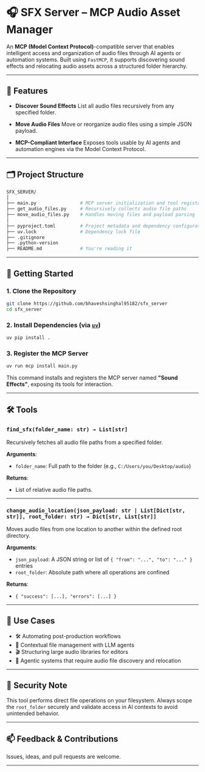 
# 🎧 SFX Server – MCP Audio Asset Manager

An **MCP (Model Context Protocol)**-compatible server that enables intelligent access and organization of audio files through AI agents or automation systems. Built using `FastMCP`, it supports discovering sound effects and relocating audio assets across a structured folder hierarchy.

---

## 🔧 Features

* **Discover Sound Effects**
  List all audio files recursively from any specified folder.

* **Move Audio Files**
  Move or reorganize audio files using a simple JSON payload.

* **MCP-Compliant Interface**
  Exposes tools usable by AI agents and automation engines via the Model Context Protocol.

---

## 🗂️ Project Structure

```bash
SFX_SERVER/
│
├── main.py                # MCP server initialization and tool registration
├── get_audio_files.py     # Recursively collects audio file paths
├── move_audio_files.py    # Handles moving files and payload parsing
│
├── pyproject.toml         # Project metadata and dependency configuration
├── uv.lock                # Dependency lock file
├── .gitignore
├── .python-version
├── README.md              # You're reading it
```

---

## 🚀 Getting Started

### 1. Clone the Repository

```bash
git clone https://github.com/bhaveshsinghal95182/sfx_server
cd sfx_server
```

### 2. Install Dependencies (via [`uv`](https://github.com/astral-sh/uv))

```bash
uv pip install .
```

### 3. Register the MCP Server

```bash
uv run mcp install main.py
```

This command installs and registers the MCP server named **"Sound Effects"**, exposing its tools for interaction.

---

## 🛠️ Tools

### `find_sfx(folder_name: str) → List[str]`

Recursively fetches all audio file paths from a specified folder.

**Arguments**:

* `folder_name`: Full path to the folder (e.g., `C:/Users/you/Desktop/audio`)

**Returns**:

* List of relative audio file paths.

---

### `change_audio_location(json_payload: str | List[Dict[str, str]], root_folder: str) → Dict[str, List[str]]`

Moves audio files from one location to another within the defined root directory.

**Arguments**:

* `json_payload`: A JSON string or list of `{ "from": "...", "to": "..." }` entries
* `root_folder`: Absolute path where all operations are confined

**Returns**:

* `{ "success": [...], "errors": [...] }`

---

## 🧠 Use Cases

* 🛠️ Automating post-production workflows
* 🧬 Contextual file management with LLM agents
* 🎬 Structuring large audio libraries for editors
* 🤖 Agentic systems that require audio file discovery and relocation

---

## 🔐 Security Note

This tool performs direct file operations on your filesystem. Always scope the `root_folder` securely and validate access in AI contexts to avoid unintended behavior.


---

## 📫 Feedback & Contributions

Issues, ideas, and pull requests are welcome.

---
